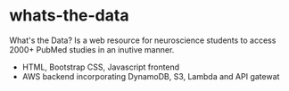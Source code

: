 # whats-the-data

What's the Data? Is a web resource for neuroscience students to access 2000+ PubMed studies in an inutive manner. 
- HTML, Bootstrap CSS, Javascript frontend 
- AWS backend incorporating DynamoDB, S3, Lambda and API gatewat
